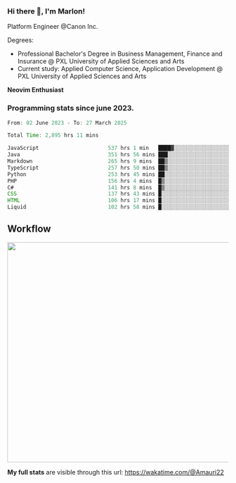 
### Hi there 👋, I'm Marlon!

Platform Engineer @Canon Inc.

Degrees: 
- Professional Bachelor's Degree in Business Management, Finance and Insurance @ PXL University of Applied Sciences and Arts
- Current study: Applied Computer Science, Application Development @ PXL University of Applied Sciences and Arts

**Neovim Enthusiast**

### Programming stats since june 2023.
<!--START_SECTION:waka-->

```java
From: 02 June 2023 - To: 27 March 2025

Total Time: 2,895 hrs 11 mins

JavaScript                      537 hrs 1 min   ████▓░░░░░░░░░░░░░░░░░░░░   18.13 %
Java                            351 hrs 56 mins ███░░░░░░░░░░░░░░░░░░░░░░   11.88 %
Markdown                        265 hrs 9 mins  ██▒░░░░░░░░░░░░░░░░░░░░░░   08.95 %
TypeScript                      257 hrs 50 mins ██▒░░░░░░░░░░░░░░░░░░░░░░   08.70 %
Python                          253 hrs 45 mins ██░░░░░░░░░░░░░░░░░░░░░░░   08.57 %
PHP                             156 hrs 4 mins  █▒░░░░░░░░░░░░░░░░░░░░░░░   05.27 %
C#                              141 hrs 8 mins  █▒░░░░░░░░░░░░░░░░░░░░░░░   04.76 %
CSS                             137 hrs 43 mins █░░░░░░░░░░░░░░░░░░░░░░░░   04.65 %
HTML                            106 hrs 17 mins █░░░░░░░░░░░░░░░░░░░░░░░░   03.59 %
Liquid                          102 hrs 58 mins █░░░░░░░░░░░░░░░░░░░░░░░░   03.48 %
```

<!--END_SECTION:waka-->

## Workflow
<a href="https://wakatime.com"><img width="750" height="500" src="https://wakatime.com/share/@Amauri22/c9755ad7-b574-44e4-a9ee-ddb3582724ea.png" /></a>

**My full stats** are visible through this url: https://wakatime.com/@Amauri22
